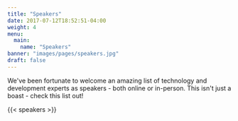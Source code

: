 ```yaml
---
title: "Speakers"
date: 2017-07-12T18:52:51-04:00
weight: 4
menu:
  main:
    name: "Speakers"
banner: "images/pages/speakers.jpg"
draft: false
---
```


We've been fortunate to welcome an amazing list of technology and development experts as speakers - both online or in-person. This isn't just a boast - check this list out!

{{< speakers >}}
